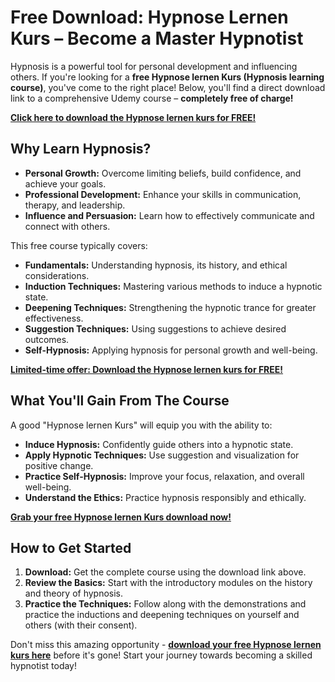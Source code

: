 # Free Download: Hypnose Lernen Kurs – Become a Master Hypnotist

Hypnosis is a powerful tool for personal development and influencing others. If you're looking for a **free Hypnose lernen Kurs (Hypnosis learning course)**, you've come to the right place! Below, you'll find a direct download link to a comprehensive Udemy course – **completely free of charge!**

[**Click here to download the Hypnose lernen kurs for FREE!**](https://udemywork.com/hypnose-lernen-kurs)

## Why Learn Hypnosis?

*   **Personal Growth:** Overcome limiting beliefs, build confidence, and achieve your goals.
*   **Professional Development:** Enhance your skills in communication, therapy, and leadership.
*   **Influence and Persuasion:** Learn how to effectively communicate and connect with others.

This free course typically covers:

*   **Fundamentals:** Understanding hypnosis, its history, and ethical considerations.
*   **Induction Techniques:** Mastering various methods to induce a hypnotic state.
*   **Deepening Techniques:** Strengthening the hypnotic trance for greater effectiveness.
*   **Suggestion Techniques:** Using suggestions to achieve desired outcomes.
*   **Self-Hypnosis:** Applying hypnosis for personal growth and well-being.

[**Limited-time offer: Download the Hypnose lernen kurs for FREE!**](https://udemywork.com/hypnose-lernen-kurs)

## What You'll Gain From The Course

A good "Hypnose lernen Kurs" will equip you with the ability to:

*   **Induce Hypnosis:** Confidently guide others into a hypnotic state.
*   **Apply Hypnotic Techniques:** Use suggestion and visualization for positive change.
*   **Practice Self-Hypnosis:** Improve your focus, relaxation, and overall well-being.
*   **Understand the Ethics:** Practice hypnosis responsibly and ethically.

[**Grab your free Hypnose lernen Kurs download now!**](https://udemywork.com/hypnose-lernen-kurs)

## How to Get Started

1.  **Download:** Get the complete course using the download link above.
2.  **Review the Basics:** Start with the introductory modules on the history and theory of hypnosis.
3.  **Practice the Techniques:** Follow along with the demonstrations and practice the inductions and deepening techniques on yourself and others (with their consent).

Don't miss this amazing opportunity - **[download your free Hypnose lernen kurs here](https://udemywork.com/hypnose-lernen-kurs)** before it's gone! Start your journey towards becoming a skilled hypnotist today!

